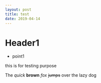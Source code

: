 ```yaml
---
layout: post
title: test
date: 2019-04-14
---
```

# Header1
* point1

this is for testing purpose

The *quick* **brown** _fox_ ~~jumps~~ over the lazy dog
